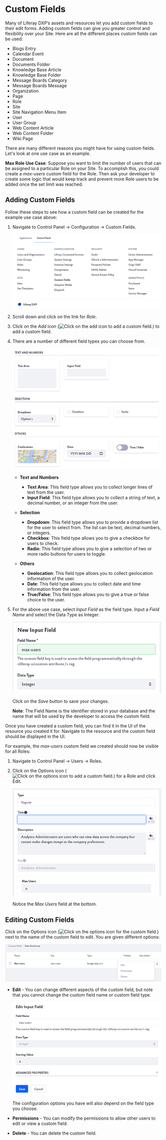 # Custom Fields

Many of Liferay DXP’s assets and resources let you add custom fields to their edit forms. Adding custom fields can give you greater control and flexibility over your Site. Here are all the different places custom fields can be used:

* Blogs Entry
* Calendar Event
* Document
* Documents Folder
* Knowledge Base Article
* Knowledge Base Folder
* Message Boards Category
* Message Boards Message
* Organization
* Page
* Role
* Site
* Site Navigation Menu Item
* User
* User Group
* Web Content Article
* Web Content Folder
* Wiki Page

There are many different reasons you might have for using custom fields. Let's look at one use case as an example.

**Max Role Use Case**: Suppose you want to limit the number of users that can be assigned to a particular Role on your Site. To accomplish this, you could create a *max-users* custom field for the Role. Then ask your developer to create some logic that would keep track and prevent more Role users to be added once the set limit was reached.

## Adding Custom Fields

Follow these steps to see how a custom field can be created for the example use case above:

1. Navigate to Control Panel → Configuration → Custom Fields.

    ![Navigate to Custom Fields in the Configuration section of Control Panel.](custom-fields/images/01.png)

1. Scroll down and click on the link for *Role*.

1. Click on the *Add* icon (![Click on the add icon to add a custom field.](../../images/icon-add.png)) to add a custom field.

1. There are a number of different field types you can choose from.

    ![There are different field types you can choose from.](custom-fields/images/02.png)

    * **Text and Numbers**
        * **Text Area**: This field type allows you to collect longer lines of text from the user.
        * **Input Field**: This field type allows you to collect a string of text, a decimal number, or an integer from the user. 

    * **Selection**
        * **Dropdown**: This field type allows you to provide a dropdown list for the user to select from. The list can be text, decimal numbers, or integers.
        * **Checkbox**: This field type allows you to give a checkbox for users to check.
        * **Radio**: This field type allows you to give a selection of two or more radio buttons for users to toggle.

    * **Others**
        * **Geolocation**: This field type allows you to collect geolocation information of the user.
        * **Date**: This field type allows you to collect date and time information from the user.
        * **True/False**: This field type allows you to give a true or false choice to the user. 

1. For the above use case, select *Input Field* as the field type. Input a *Field Name* and select the Data Type as Integer.

    ![](custom-fields/images/03.png)

    Click on the *Save* button to save your changes.

    **Note**: The Field Name is the identifier stored in your database and the name that will be used by the developer to access the custom field. 

Once you have created a custom field, you can find it in the UI of the resource you created it for. Navigate to the resource and the custom field should be displayed in the UI.

For example, the *max-users* custom field we created should now be visible for all Roles:

1. Navigate to Control Panel → Users → Roles.

1. Click on the Options icon (![Click on the options icon to add a custom field.](../../images/icon-options.png)) for a Role and click Edit. 

    ![The custom field is not visible in the resource UI.](custom-fields/images/04.png)

    Notice the *Max Users* field at the bottom.

## Editing Custom Fields

Click on the Options icon (![Click on the options icon for the custom field.](../../images/icon-options.png)) next to the name of the custom field to edit. You are given different options:

![Clicking on the options icon gives you different choices](custom-fields/images/05.png)

* **Edit** - You can change different aspects of the custom field, but note that you cannot change the custom field name or custom field type.

    ![Click Edit to open a new window to make changes to the custom field.](custom-fields/images/06.png)

    The configuration options you have will also depend on the field type you choose.

* **Permissions** - You can modify the permissions to allow other users to edit or view a custom field.
* **Delete** - You can delete the custom field.


